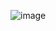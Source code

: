 ![image](https://github.com/MartonMolditz/Eat-and-Split/assets/125396702/0ddbac39-ace8-49a7-bbfc-9a3bd825a09f)


